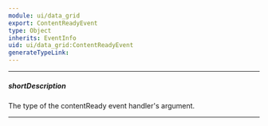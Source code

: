 ```yaml
---
module: ui/data_grid
export: ContentReadyEvent
type: Object
inherits: EventInfo
uid: ui/data_grid:ContentReadyEvent
generateTypeLink: 
---
```

---
##### shortDescription
The type of the contentReady event handler's argument.

---
<!-- Description goes here -->